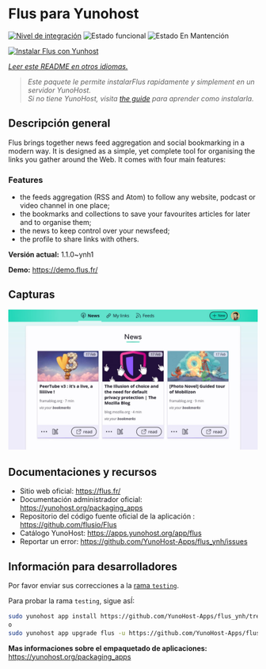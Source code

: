 <!--
Este archivo README esta generado automaticamente<https://github.com/YunoHost/apps/tree/master/tools/readme_generator>
No se debe editar a mano.
-->

# Flus para Yunohost

[![Nivel de integración](https://dash.yunohost.org/integration/flus.svg)](https://ci-apps.yunohost.org/ci/apps/flus/) ![Estado funcional](https://ci-apps.yunohost.org/ci/badges/flus.status.svg) ![Estado En Mantención](https://ci-apps.yunohost.org/ci/badges/flus.maintain.svg)

[![Instalar Flus con Yunhost](https://install-app.yunohost.org/install-with-yunohost.svg)](https://install-app.yunohost.org/?app=flus)

*[Leer este README en otros idiomas.](./ALL_README.md)*

> *Este paquete le permite instalarFlus rapidamente y simplement en un servidor YunoHost.*  
> *Si no tiene YunoHost, visita [the guide](https://yunohost.org/install) para aprender como instalarla.*

## Descripción general

Flus brings together news feed aggregation and social bookmarking in a modern way. It is designed as a simple, yet complete tool for organising the links you gather around the Web. It comes with four main features:
### Features

- the feeds aggregation (RSS and Atom) to follow any website, podcast or video channel in one place;
- the bookmarks and collections to save your favourites articles for later and to organise them;
- the news to keep control over your newsfeed;
- the profile to share links with others.


**Versión actual:** 1.1.0~ynh1

**Demo:** <https://demo.flus.fr/>

## Capturas

![Captura de Flus](./doc/screenshots/screenshot.jpg)

## Documentaciones y recursos

- Sitio web oficial: <https://flus.fr/>
- Documentación administrador oficial: <https://yunohost.org/packaging_apps>
- Repositorio del código fuente oficial de la aplicación : <https://github.com/flusio/Flus>
- Catálogo YunoHost: <https://apps.yunohost.org/app/flus>
- Reportar un error: <https://github.com/YunoHost-Apps/flus_ynh/issues>

## Información para desarrolladores

Por favor enviar sus correcciones a la [rama `testing`](https://github.com/YunoHost-Apps/flus_ynh/tree/testing).

Para probar la rama `testing`, sigue asÍ:

```bash
sudo yunohost app install https://github.com/YunoHost-Apps/flus_ynh/tree/testing --debug
o
sudo yunohost app upgrade flus -u https://github.com/YunoHost-Apps/flus_ynh/tree/testing --debug
```

**Mas informaciones sobre el empaquetado de aplicaciones:** <https://yunohost.org/packaging_apps>
